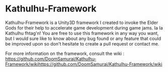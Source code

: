 Kathulhu-Framework
==================

Kathulhu-Framework is a Unity3D framework I created to invoke the Elder Gods for their help to accelerate game development during game jams. Ia Ia Kathulhu fhtag'n! You are free to use this framework in any way you want, but I would sure like to know about any bug found or any feature that could be improved upon so don't hesitate to create a pull request or contact me.

For more information on the framework, consult the wiki :
<https://github.com/DoomSamurai/Kathulhu-Framework/wiki>https://github.com/DoomSamurai/Kathulhu-Framework/wiki</a>
